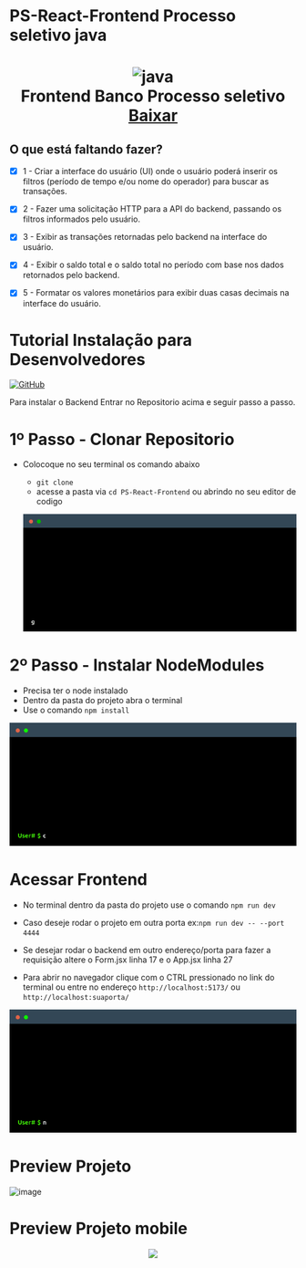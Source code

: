 # PS-React-Frontend Processo seletivo java

<h1 align="center">
  <img src="https://upload.wikimedia.org/wikipedia/commons/thumb/a/a7/React-icon.svg/1200px-React-icon.svg.png" width=256 alt="java">
  <br />
  Frontend Banco Processo seletivo  <a href="https://github.com/pedrosantosara/PS-React-Frontend/archive/refs/heads/main.zip">Baixar</a>
</h1>

## O que está faltando fazer?

- [x] 1 - Criar a interface do usuário (UI) onde o usuário poderá inserir os filtros (período de tempo e/ou nome do operador) para buscar as transações.
- [x] 2 - Fazer uma solicitação HTTP para a API do backend, passando os filtros informados pelo usuário.
- [x] 3 - Exibir as transações retornadas pelo backend na interface do usuário.

- [x] 4 - Exibir o saldo total e o saldo total no período com base nos dados retornados pelo backend.
- [x] 5 - Formatar os valores monetários para exibir duas casas decimais na interface do usuário.

# Tutorial Instalação para Desenvolvedores

[![GitHub](https://img.shields.io/badge/GitHub-pedrosantosara/PsReactFrontend-black?logo=github)](https://github.com/pedrosantosara/PS-Java-React)

Para instalar o Backend Entrar no Repositorio acima e seguir passo a passo.

# 1º Passo - Clonar Repositorio

- Colocoque no seu terminal os comando abaixo
  * `git clone `
  * acesse a pasta via `cd PS-React-Frontend` ou abrindo no seu editor de codigo

  ![](https://github.com/pedrosantosara/PS-React-Frontend/blob/main/readmeContent/gitClone.gif)

# 2º Passo - Instalar NodeModules

* Precisa ter o node instalado
* Dentro da pasta do projeto abra o terminal
* Use o comando `npm install`

![](https://github.com/pedrosantosara/PS-React-Frontend/blob/main/readmeContent/nodeModules.gif)

# Acessar Frontend

* No terminal dentro da pasta do projeto use o comando `npm run dev`
* Caso deseje rodar o projeto em outra porta ex:`npm run dev -- --port 4444`
* Se desejar rodar o backend em outro endereço/porta para fazer a requisição altere o Form.jsx linha 17 e o App.jsx linha 27

* Para abrir no navegador  clique com o CTRL pressionado no link do terminal ou entre no endereço `http://localhost:5173/` ou `http://localhost:suaporta/`

![](https://github.com/pedrosantosara/PS-React-Frontend/blob/main/readmeContent/vite.gif)

# Preview Projeto 
![image](https://github.com/pedrosantosara/PS-React-Frontend/assets/59851589/a042698a-9723-4f7b-af89-08a210403e58)

# Preview Projeto mobile
<p align="center">
  <img src="https://github.com/pedrosantosara/PS-React-Frontend/assets/59851589/5dbec9cb-1b47-429e-9390-16845710c777"/>
</p>

